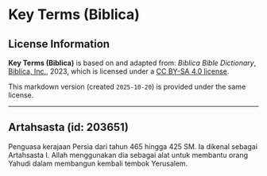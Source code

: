 # Key Terms (Biblica)

## License Information

**Key Terms (Biblica)** is based on and adapted from: _Biblica Bible Dictionary_, [Biblica, Inc.](https://www.biblica.com/), 2023, which is licensed under a [CC BY-SA 4.0 license](https://creativecommons.org/licenses/by-sa/4.0/legalcode.en).

This markdown version (created `2025-10-20`) is provided under the same license.



--------------------------------

## Artahsasta (id: 203651)

Penguasa kerajaan Persia dari tahun 465 hingga 425 SM. Ia dikenal sebagai Artahsasta I. Allah menggunakan dia sebagai alat untuk membantu orang Yahudi dalam membangun kembali tembok Yerusalem.


